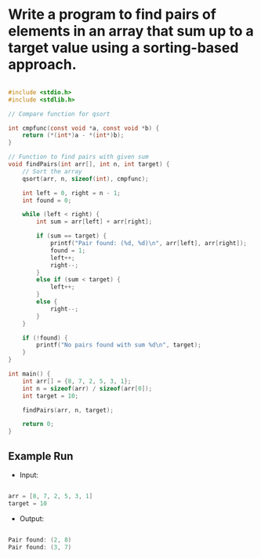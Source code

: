 # Write a program to find pairs of elements in an array that sum up to a target value using a sorting-based approach.

```c

#include <stdio.h>
#include <stdlib.h>

// Compare function for qsort

int cmpfunc(const void *a, const void *b) {
    return (*(int*)a - *(int*)b);
}

// Function to find pairs with given sum
void findPairs(int arr[], int n, int target) {
    // Sort the array
    qsort(arr, n, sizeof(int), cmpfunc);

    int left = 0, right = n - 1;
    int found = 0;

    while (left < right) {
        int sum = arr[left] + arr[right];

        if (sum == target) {
            printf("Pair found: (%d, %d)\n", arr[left], arr[right]);
            found = 1;
            left++;
            right--;
        }
        else if (sum < target) {
            left++;
        }
        else {
            right--;
        }
    }

    if (!found) {
        printf("No pairs found with sum %d\n", target);
    }
}

int main() {
    int arr[] = {8, 7, 2, 5, 3, 1};
    int n = sizeof(arr) / sizeof(arr[0]);
    int target = 10;

    findPairs(arr, n, target);

    return 0;
}


```

## Example Run

- Input:

```c

arr = [8, 7, 2, 5, 3, 1]
target = 10

```

- Output:

```c

Pair found: (2, 8)
Pair found: (3, 7)

```
